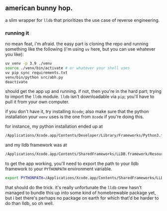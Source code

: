 ## american bunny hop.

a slim wrapper for `lldb` that prioritizes the use case of reverse engineering.

### running it

no mean feat, i'm afraid. the easy part is cloning the repo and running something like the following (i'm using `uv` here, but you can use whatever you like):

```sh
uv venv -p 3.9 ./venv
source ./venv/bin/activate # or whatever your shell uses
uv pip sync requirements.txt
venv/bin/python src/abh.py
deactivate
```

should get the app up and running. if not, then you're in the hard part; trying to import the `lldb` module. `lldb` isn't downloadable via `pip`; you'll have to pull it from your own computer.

if you don't have it, try installing `Xcode`; also make sure that the python installation your `venv` uses is the one from `Xcode` if you're doing this.

for instance, my python installation ended up at

```sh
/Applications/Xcode.app/Contents/Developer/Library/Frameworks/Python3.framework/Versions/3.9/bin/python3.9
```

and my lldb framework was at

```sh
/Applications/Xcode.app/Contents/SharedFrameworks/LLDB.framework/Resources/Python
```

to get the app working, you'll need to export the path to your lldb framework to your `PYTHONPATH` environment variable.

```sh
export PYTHONPATH=/Applications/Xcode.app/Contents/SharedFrameworks/LLDB.framework/Resources/Python
```

that should do the trick. it's really unfortunate the `lldb` crew hasn't managed to bundle this up into some kind of homebrewable package yet, but i bet there's perhaps no package on earth for which that'd be harder to do than lldb, so oh well.
